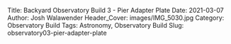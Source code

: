 Title: Backyard Observatory Build 3 - Pier Adapter Plate
Date: 2021-03-07
Author: Josh Walawender
Header_Cover: images/IMG_5030.jpg
Category: Observatory Build
Tags: Astronomy, Observatory Build
Slug: observatory03-pier-adapter-plate

